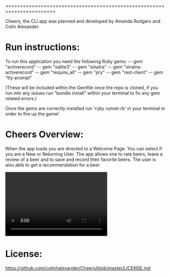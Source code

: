 =======================================================================

Cheers, the CLI app was planned and developed by Amanda Rodgers and Colin Alexander.

# Run instructions: 

To run this application you need the following Ruby gems: -- gem "activerecord" -- gem "sqlite3" -- gem "sinatra" -- gem "sinatra-activerecord" -- gem "require_all" -- gem "pry" -- gem "rest-client" -- gem "tty-prompt" 

(These will be included within the Gemfile once the repo is cloned, if you run into any issues run "bundle install" within your terminal to fix any gem related errors.)

Once the gems are correctly installed run 'ruby runner.rb' in your terminal in order to fire up the game!

# Cheers Overview: 

When the app loads you are directed to a Welcome Page. You can select if you are a New or Returning User. The app allows one to rate beers, leave a review of a beer and to save and record their favorite beers. The user is also able to get a recommendation for a beer. 

<video src="Mod1 Project Video.mov" width="320" height="200" controls preload></video>

# License:

https://github.com/colinhalexander/Cheers/blob/master/LICENSE.md
